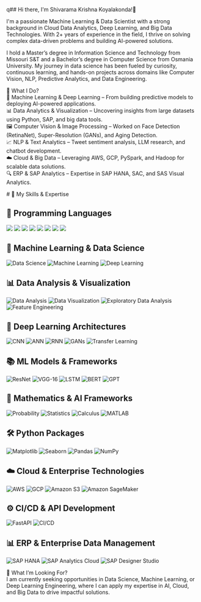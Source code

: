 q## Hi there, I'm Shivarama Krishna Koyalakonda!👋

I'm a passionate Machine Learning & Data Scientist with a strong background in Cloud Data Analytics, Deep Learning, and Big Data Technologies. With 2+ years of experience in the field, I thrive on solving complex data-driven problems and building AI-powered solutions.

I hold a Master’s degree in Information Science and Technology from Missouri S&T and a Bachelor’s degree in Computer Science from Osmania University. My journey in data science has been fueled by curiosity, continuous learning, and hands-on projects across domains like Computer Vision, NLP, Predictive Analytics, and Data Engineering.

🔬 What I Do?<br>
🧠 Machine Learning & Deep Learning – From building predictive models to deploying AI-powered applications.<br>
📊 Data Analytics & Visualization – Uncovering insights from large datasets using Python, SAP, and big data tools.<br>
🖼️ Computer Vision & Image Processing – Worked on Face Detection (RetinaNet), Super-Resolution (GANs), and Aging Detection.<br>
📈 NLP & Text Analytics – Tweet sentiment analysis, LLM research, and chatbot development.<br>
☁️ Cloud & Big Data – Leveraging AWS, GCP, PySpark, and Hadoop for scalable data solutions.<br>
🔍 ERP & SAP Analytics – Expertise in SAP HANA, SAC, and SAS Visual Analytics.<br>

<p align="Left">
# 🚀 My Skills & Expertise

## 🔹 Programming Languages
<img src="https://img.shields.io/badge/Python-3776AB?style=for-the-badge&logo=python&logoColor=white&stye=for-the-badge"/>
<img src="https://img.shields.io/badge/R-276DC3?style=for-the-badge&logo=r&logoColor=white&style=for-the-badge"/>
<img src="https://img.shields.io/badge/SQL-4479A1?style=for-the-badge&logo=sqlite&logoColor=white&style=for-the-badge"/>
<img src="https://img.shields.io/badge/C-00599C?style=for-the-badge&logo=c&logoColor=white&style=for-the-badge"/>
<img src="https://img.shields.io/badge/C++-00599C?style=for-the-badge&logo=c%2B%2B&logoColor=white&style=for-the-badge"/>
<img src="https://img.shields.io/badge/C%23-239120?style=for-the-badge&logo=c-sharp&logoColor=white&style=for-the-badge"/>
<img src="https://img.shields.io/badge/Java-007396?style=for-the-badge&logo=java&logoColor=white&style=for-the-badge"/>
<img src="https://img.shields.io/badge/JavaScript-F7DF1E?style=for-the-badge&logo=javascript&logoColor=black&style=for-the-badge"/>

## 🤖 Machine Learning & Data Science
![Data Science](https://img.shields.io/badge/Data%20Science-5A5A5A?style=for-the-badge&logo=dataiku&logoColor=white)
![Machine Learning](https://img.shields.io/badge/Machine%20Learning-FF6F00?style=for-the-badge&logo=mlflow&logoColor=white)
![Deep Learning](https://img.shields.io/badge/Deep%20Learning-FF0000?style=for-the-badge&logo=pytorch&logoColor=white)

## 📊 Data Analysis & Visualization
![Data Analysis](https://img.shields.io/badge/Data%20Analysis-1E88E5?style=for-the-badge&logo=databricks&logoColor=white)
![Data Visualization](https://img.shields.io/badge/Data%20Visualization-FFC107?style=for-the-badge&logo=tableau&logoColor=white)
![Exploratory Data Analysis](https://img.shields.io/badge/EDA-673AB7?style=for-the-badge&logo=powerbi&logoColor=white)
![Feature Engineering](https://img.shields.io/badge/Feature%20Engineering-4CAF50?style=for-the-badge&logo=scipy&logoColor=white)

## 🧠 Deep Learning Architectures
![CNN](https://img.shields.io/badge/CNN-FF6F00?style=for-the-badge&logo=tensorflow&logoColor=white)
![ANN](https://img.shields.io/badge/ANN-FF9800?style=for-the-badge&logo=keras&logoColor=white)
![RNN](https://img.shields.io/badge/RNN-2196F3?style=for-the-badge&logo=pytorch&logoColor=white)
![GANs](https://img.shields.io/badge/GANs-673AB7?style=for-the-badge&logo=artstation&logoColor=white)
![Transfer Learning](https://img.shields.io/badge/Transfer%20Learning-009688?style=for-the-badge&logo=opencv&logoColor=white)

## 📚 ML Models & Frameworks
![ResNet](https://img.shields.io/badge/ResNet-FF0000?style=for-the-badge&logo=tensorflow&logoColor=white)
![VGG-16](https://img.shields.io/badge/VGG--16-FF9800?style=for-the-badge&logo=keras&logoColor=white)
![LSTM](https://img.shields.io/badge/LSTM-4CAF50?style=for-the-badge&logo=pytorch&logoColor=white)
![BERT](https://img.shields.io/badge/BERT-2196F3?style=for-the-badge&logo=google&logoColor=white)
![GPT](https://img.shields.io/badge/GPT-673AB7?style=for-the-badge&logo=openai&logoColor=white)

## 🔢 Mathematics & AI Frameworks
![Probability](https://img.shields.io/badge/Probability-1976D2?style=for-the-badge&logo=scipy&logoColor=white)
![Statistics](https://img.shields.io/badge/Statistics-388E3C?style=for-the-badge&logo=python&logoColor=white)
![Calculus](https://img.shields.io/badge/Calculus-FF9800?style=for-the-badge&logo=latex&logoColor=white)
![MATLAB](https://img.shields.io/badge/MATLAB-EE2C2C?style=for-the-badge&logo=mathworks&logoColor=white)

## 🛠️ Python Packages
![Matplotlib](https://img.shields.io/badge/Matplotlib-11557C?style=for-the-badge&logo=python&logoColor=white)
![Seaborn](https://img.shields.io/badge/Seaborn-5E35B1?style=for-the-badge&logo=python&logoColor=white)
![Pandas](https://img.shields.io/badge/Pandas-FFC107?style=for-the-badge&logo=pandas&logoColor=black)
![NumPy](https://img.shields.io/badge/NumPy-00ACC1?style=for-the-badge&logo=numpy&logoColor=white)

## ☁️ Cloud & Enterprise Technologies
![AWS](https://img.shields.io/badge/AWS-FF9900?style=for-the-badge&logo=amazonaws&logoColor=white)
![GCP](https://img.shields.io/badge/GCP-4285F4?style=for-the-badge&logo=googlecloud&logoColor=white)
![Amazon S3](https://img.shields.io/badge/Amazon%20S3-FF6F00?style=for-the-badge&logo=amazonaws&logoColor=white)
![Amazon SageMaker](https://img.shields.io/badge/Amazon%20SageMaker-00ACC1?style=for-the-badge&logo=amazonaws&logoColor=white)

## ⚙️ CI/CD & API Development
![FastAPI](https://img.shields.io/badge/FastAPI-009688?style=for-the-badge&logo=fastapi&logoColor=white)
![CI/CD](https://img.shields.io/badge/CI/CD-1976D2?style=for-the-badge&logo=githubactions&logoColor=white)

## 📊 ERP & Enterprise Data Management
![SAP HANA](https://img.shields.io/badge/SAP%20HANA-003366?style=for-the-badge&logo=sap&logoColor=white)
![SAP Analytics Cloud](https://img.shields.io/badge/SAP%20Analytics%20Cloud-FFC107?style=for-the-badge&logo=sap&logoColor=black)
![SAP Designer Studio](https://img.shields.io/badge/SAP%20Designer%20Studio-8E24AA?style=for-the-badge&logo=sap&logoColor=white)

🎯 What I’m Looking For?<br>
I am currently seeking opportunities in Data Science, Machine Learning, or Deep Learning Engineering, where I can apply my expertise in AI, Cloud, and Big Data to drive impactful solutions.
